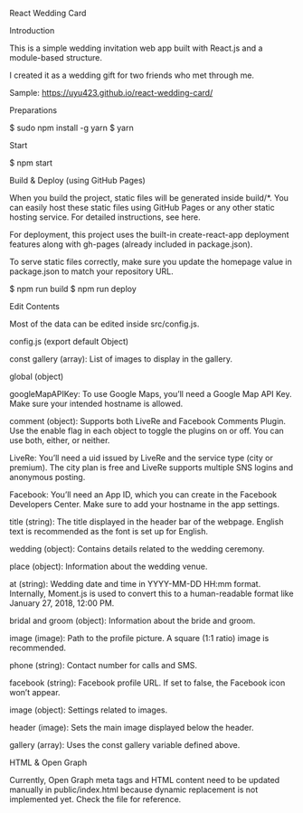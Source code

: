 React Wedding Card


Introduction




This is a simple wedding invitation web app built with React.js and a module-based structure.




I created it as a wedding gift for two friends who met through me.




Sample: https://uyu423.github.io/react-wedding-card/





Preparations





$ sudo npm install -g yarn
$ yarn




Start





$ npm start




Build & Deploy (using GitHub Pages)




When you build the project, static files will be generated inside build/*. You can easily host these static files using GitHub Pages or any other static hosting service. For detailed instructions, see here.




For deployment, this project uses the built-in create-react-app deployment features along with gh-pages (already included in package.json).




To serve static files correctly, make sure you update the homepage value in package.json to match your repository URL.







$ npm run build
$ npm run deploy




Edit Contents




Most of the data can be edited inside src/config.js.





config.js (export default Object)




const gallery (array): List of images to display in the gallery.




global (object)




googleMapAPIKey: To use Google Maps, you’ll need a Google Map API Key. Make sure your intended hostname is allowed.






comment (object): Supports both LiveRe and Facebook Comments Plugin. Use the enable flag in each object to toggle the plugins on or off. You can use both, either, or neither.




LiveRe: You’ll need a uid
 issued by LiveRe and the service type (city or premium). The city plan 
is free and LiveRe supports multiple SNS logins and anonymous posting.




Facebook: You’ll need an App ID, 
which you can create in the Facebook Developers Center. Make sure to add
 your hostname in the app settings.






title (string): The title displayed in the header bar of the webpage. English text is recommended as the font is set up for English.




wedding (object): Contains details related to the wedding ceremony.




place (object): Information about the wedding venue.




at (string): Wedding date and time in YYYY-MM-DD HH:mm format. Internally, Moment.js is used to convert this to a human-readable format like January 27, 2018, 12:00 PM.




bridal and groom (object): Information about the bride and groom.




image (image): Path to the profile picture. A square (1:1 ratio) image is recommended.




phone (string): Contact number for calls and SMS.




facebook (string): Facebook profile URL. If set to false, the Facebook icon won’t appear.






image (object): Settings related to images.




header (image): Sets the main image displayed below the header.




gallery (array): Uses the const gallery variable defined above.







HTML & Open Graph




Currently, Open Graph meta tags and HTML content need to be updated manually in public/index.html because dynamic replacement is not implemented yet. Check the file for reference.

